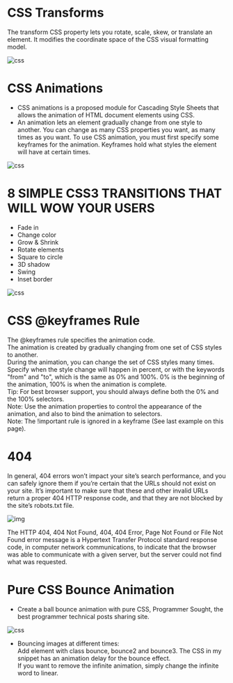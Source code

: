 # CSS Transforms  
The transform CSS property lets you rotate, scale, skew, or translate an element. It modifies the coordinate space of the CSS visual formatting model.  

![css](https://www.w3.org/TR/css-transforms-1/examples/origin1.svg)  

# CSS Animations  
+ CSS animations is a proposed module for Cascading Style Sheets that allows the animation of HTML document elements using CSS.   
+ An animation lets an element gradually change from one style to another.
You can change as many CSS properties you want, as many times as you want.
To use CSS animation, you must first specify some keyframes for the animation.
Keyframes hold what styles the element will have at certain times.  

![css](https://stfalcon.com/uploads/images/5881e0b98e717.png)  

# 8 SIMPLE CSS3 TRANSITIONS THAT WILL WOW YOUR USERS  
+ Fade in  
+ Change color  
+ Grow & Shrink  
+ Rotate elements  
+ Square to circle  
+ 3D shadow  
+ Swing  
+ Inset border  

![css](https://i.pinimg.com/originals/5f/8e/8e/5f8e8e3d0ac9ecd9822b6b823ef761bf.gif)  

# CSS @keyframes Rule  
The @keyframes rule specifies the animation code.  
The animation is created by gradually changing from one set of CSS styles to another.  
During the animation, you can change the set of CSS styles many times.  
Specify when the style change will happen in percent, or with the keywords "from" and "to", which is the same as 0% and 100%. 0% is the beginning of the animation, 100% is when the animation is complete.  
Tip: For best browser support, you should always define both the 0% and the 100% selectors.  
Note: Use the animation properties to control the appearance of the animation, and also to bind the animation to selectors.  
Note: The !important rule is ignored in a keyframe (See last example on this page).  

# 404  
In general, 404 errors won’t impact your site’s search performance, and you can safely ignore them if you’re certain that the URLs should not exist on your site. It’s important to make sure that these and other invalid URLs return a proper 404 HTTP response code, and that they are not blocked by the site’s robots.txt file.  

![img](https://i2.wp.com/learn.onemonth.com/wp-content/uploads/2017/08/1-10.png?fit=845%2C503&ssl=1)  

The HTTP 404, 404 Not Found, 404, 404 Error, Page Not Found or File Not Found error message is a Hypertext Transfer Protocol standard response code, in computer network communications, to indicate that the browser was able to communicate with a given server, but the server could not find what was requested.  

# Pure CSS Bounce Animation  
+ Create a ball bounce animation with pure CSS, Programmer Sought, the best programmer technical posts sharing site.  

![css](https://i.ytimg.com/vi/gyJCEnl_xn4/maxresdefault.jpg)  

+ Bouncing images at different times:  
Add element with class bounce, bounce2 and bounce3. The CSS in my snippet has an animation delay for the bounce effect.  
If you want to remove the infinite animation, simply change the infinite word to linear.  


